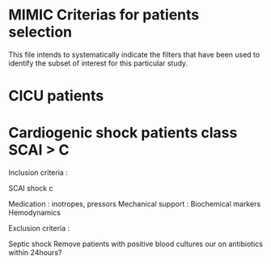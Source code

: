 # MIMIC Criterias for patients selection

This file intends to systematically indicate the filters that have been used to identify the subset of interest for this particular study.


# CICU patients



# Cardiogenic shock patients class SCAI > C

Inclusion criteria :
	
SCAI shock c

Medication : inotropes, pressors
Mechanical support : 
Biochemical markers
Hemodynamics


Exclusion  criteria :

Septic shock
Remove patients with positive blood cultures our on antibiotics within 24hours?
